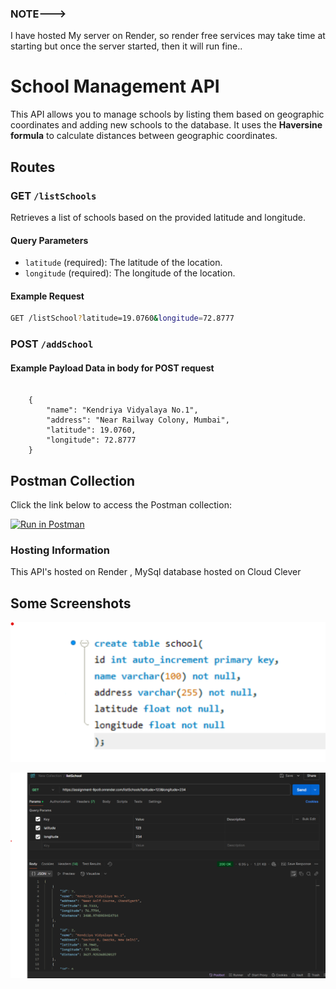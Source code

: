### NOTE--->
I have hosted My server on  Render, so render free services may take time at starting but once the server started, then it will run fine..

# School Management API

This API allows you to manage schools by listing them based on geographic coordinates and adding new schools to the database. It uses the **Haversine formula** to calculate distances between geographic coordinates.


## Routes

### GET `/listSchools`
Retrieves a list of schools based on the provided latitude and longitude.

#### Query Parameters
- `latitude` (required): The latitude of the location.
- `longitude` (required): The longitude of the location.

#### Example Request
```bash
GET /listSchool?latitude=19.0760&longitude=72.8777
```
### POST `/addSchool`

#### Example Payload Data in body for POST request
```

    {
        "name": "Kendriya Vidyalaya No.1",
        "address": "Near Railway Colony, Mumbai",
        "latitude": 19.0760,
        "longitude": 72.8777
    } 

```
## Postman Collection

Click the link below to access the Postman collection:

[![Run in Postman](https://run.pstmn.io/button.svg)](https://assignment-link.postman.co/workspace/ShivamDevraniAssignment~4c36e284-8895-49f1-b4ed-5cc5678ddd2e/request/32999626-1285cf71-0d74-4f11-b96e-9ddfd652baa0?action=share&creator=32999626&ctx=documentation)

### Hosting Information
This API's hosted on Render ,
 MySql database hosted on Cloud Clever 

 ## Some Screenshots
 
![Alt Text](https://raw.githubusercontent.com/ShivamDevrani/Assignment/main/schema.png)

![Alt Text](https://raw.githubusercontent.com/ShivamDevrani/Assignment/main/getLIST.png)


